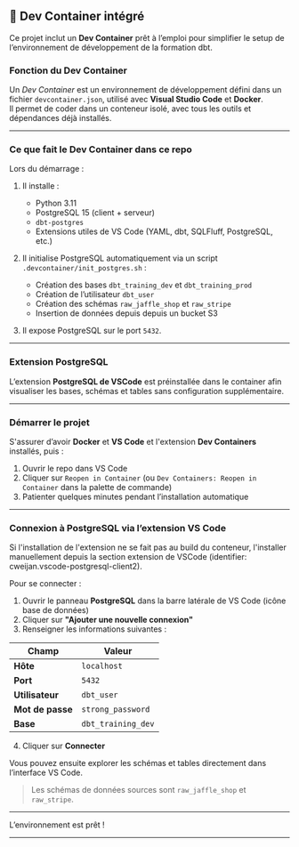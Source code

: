 ## 🐳 Dev Container intégré

Ce projet inclut un **Dev Container** prêt à l’emploi pour simplifier le setup de l’environnement de développement de la formation dbt.

### Fonction du Dev Container

Un *Dev Container* est un environnement de développement défini dans un fichier `devcontainer.json`, utilisé avec **Visual Studio Code** et **Docker**.  
Il permet de coder dans un conteneur isolé, avec tous les outils et dépendances déjà installés.

---

### Ce que fait le Dev Container dans ce repo

Lors du démarrage :

1. Il installe :
   - Python 3.11
   - PostgreSQL 15 (client + serveur)
   - `dbt-postgres`
   - Extensions utiles de VS Code (YAML, dbt, SQLFluff, PostgreSQL, etc.)

2. Il initialise PostgreSQL automatiquement via un script `.devcontainer/init_postgres.sh` :
   - Création des bases `dbt_training_dev` et `dbt_training_prod`
   - Création de l’utilisateur `dbt_user`
   - Création des schémas `raw_jaffle_shop` et `raw_stripe`
   - Insertion de données depuis depuis un bucket S3

3. Il expose PostgreSQL sur le port `5432`.

---

### Extension PostgreSQL

L’extension **PostgreSQL de VSCode** est préinstallée dans le container afin visualiser les bases, schémas et tables sans configuration supplémentaire. 


---

### Démarrer le projet

S'assurer d’avoir **Docker** et **VS Code** et l'extension **Dev Containers** installés, puis :

1. Ouvrir le repo dans VS Code
2. Cliquer sur `Reopen in Container` (ou `Dev Containers: Reopen in Container` dans la palette de commande)
3. Patienter quelques minutes pendant l’installation automatique

---
### Connexion à PostgreSQL via l’extension VS Code

Si l'installation de l'extension ne se fait pas au build du conteneur, l'installer manuellement depuis la section extension de VSCode (identifier: cweijan.vscode-postgresql-client2).

Pour se connecter :

1. Ouvrir le panneau **PostgreSQL** dans la barre latérale de VS Code (icône base de données)
2. Cliquer sur **"Ajouter une nouvelle connexion"**
3. Renseigner les informations suivantes :

| Champ            | Valeur                 |
|------------------|------------------------|
| **Hôte**         | `localhost`            |
| **Port**         | `5432`                 |
| **Utilisateur**  | `dbt_user`             |
| **Mot de passe** | `strong_password`      |
| **Base**         | `dbt_training_dev`     |

4. Cliquer sur **Connecter**

Vous pouvez ensuite explorer les schémas et tables directement dans l’interface VS Code.

> Les schémas de données sources sont `raw_jaffle_shop` et `raw_stripe`.

---


L’environnement est prêt !

---
